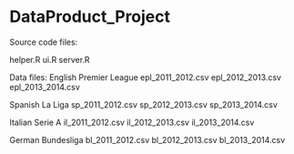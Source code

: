 DataProduct_Project
===================

Source code files: 

helper.R
ui.R
server.R

Data files:
English Premier League
epl_2011_2012.csv
epl_2012_2013.csv
epl_2013_2014.csv

Spanish La Liga
sp_2011_2012.csv
sp_2012_2013.csv
sp_2013_2014.csv

Italian Serie A
il_2011_2012.csv
il_2012_2013.csv
il_2013_2014.csv

German Bundesliga 
bl_2011_2012.csv
bl_2012_2013.csv
bl_2013_2014.csv
